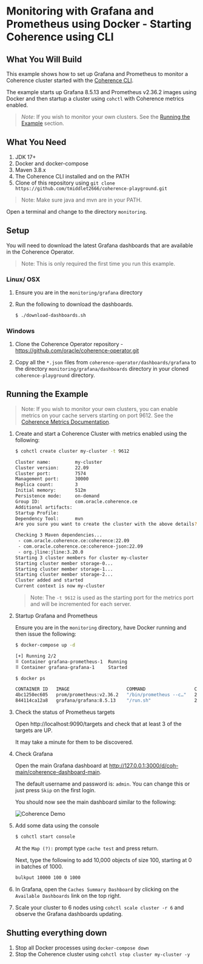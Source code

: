 # Monitoring with Grafana and Prometheus using Docker - Starting Coherence using CLI

## What You Will Build

This example shows how to set up Grafana and Prometheus to monitor a Coherence cluster 
started with the [Coherence CLI](https://github.com/oracle/coherence-cli).

The example starts up Grafana 8.5.13 and Prometheus v2.36.2 images using Docker and then startup a cluster using 
`cohctl` with Coherence metrics enabled.

> *Note*: If you wish to monitor your own clusters. See the [Running the Example](#run) section. 

## What You Need

1. JDK 17+
2. Docker and docker-compose
3. Maven 3.8.x
4. The Coherence CLI installed and on the PATH
5. Clone of this repository using `git clone https://github.com/tmiddlet2666/coherence-playground.git`
           
> Note: Make sure java and mvn are in your PATH.

Open a terminal and change to the directory `monitoring`.

## Setup

You will need to download the latest Grafana dashboards that are available in the Coherence Operator.

> Note: This is only required the first time you run this example.

### Linux/ OSX

1. Ensure you are in the `monitoring/grafana` directory 
2. Run the following to download the dashboards.

    ```bash
    $ ./download-dashboards.sh
    ```

### Windows
 
1. Clone the Coherence Operator repository - https://github.com/oracle/coherence-operator.git

2. Copy all the `*.json` files from `coherence-operator/dashboards/grafana` to the directory `monitoring/grafana/dashboards` directory in your cloned `coherence-playground` directory.

## <a name="run"></a> Running the Example

> Note: If you wish to monitor your own clusters, you can enable metrics on your cache servers starting on port 9612. See the [Coherence Metrics Documentation](https://docs.oracle.com/en/middleware/standalone/coherence/14.1.1.2206/manage/using-coherence-metrics.html#GUID-6C949515-A9CB-419A-9855-FA63D672787A). 
     
1. Create and start a Coherence Cluster with metrics enabled using the following:

   ```bash
   $ cohctl create cluster my-cluster -t 9612

   Cluster name:         my-cluster
   Cluster version:      22.09
   Cluster port:         7574
   Management port:      30000
   Replica count:        3
   Initial memory:       512m
   Persistence mode:     on-demand
   Group ID:             com.oracle.coherence.ce
   Additional artifacts: 
   Startup Profile:      
   Dependency Tool:      mvn
   Are you sure you want to create the cluster with the above details? (y/n) y

   Checking 3 Maven dependencies...
    - com.oracle.coherence.ce:coherence:22.09
    - com.oracle.coherence.ce:coherence-json:22.09
    - org.jline:jline:3.20.0
   Starting 3 cluster members for cluster my-cluster
   Starting cluster member storage-0...
   Starting cluster member storage-1...
   Starting cluster member storage-2...
   Cluster added and started
   Current context is now my-cluster
   ```    
   
   > Note: The `-t 9612` is used as the starting port for the metrics port and will be incremented for each server.
 
2. Startup Grafana and Prometheus

    Ensure you are in the `monitoring` directory, have Docker running and then issue the following:

    ```bash
    $ docker-compose up -d  
   
   [+] Running 2/2
   ⠿ Container grafana-prometheus-1  Running                                                                                                                                                                               0.0s
   ⠿ Container grafana-grafana-1     Started  
   
   $ docker ps
   
   CONTAINER ID   IMAGE                     COMMAND                  CREATED         STATUS          PORTS                                       NAMES
   4bc1250ec605   prom/prometheus:v2.36.2   "/bin/prometheus --c…"   2 minutes ago   Up 2 minutes    0.0.0.0:9090->9090/tcp, :::9090->9090/tcp   grafana-prometheus-1
   844114ca12a8   grafana/grafana:8.5.13    "/run.sh"                2 minutes ago   Up 22 seconds   0.0.0.0:3000->3000/tcp, :::3000->3000/tcp   grafana-grafana-
   ```
   
3. Check the status of Prometheus targets

   Open http://localhost:9090/targets and check that at least 3 of the targets are UP. 

   It may take a minute for them to be discovered.

4. Check Grafana
   
   Open the main Grafana dashboard at http://127.0.0.1:3000/d/coh-main/coherence-dashboard-main.
           
   The default username and password is: `admin`. You can change this or just press `Skip` on the first login.

   You should now see the main dashboard similar to the following:

   ![Coherence Demo](assets/coherence-dashboard-main.png "Coherence Dashboard Main")
   
5. Add some data using the console

   ```bash
   $ cohctl start console
   ``` 
   
   At the `Map (?):` prompt type `cache test` and press return.

   Next, type the following to add 10,000 objects of size 100, starting at 0 in batches of 1000.

   ```bash
   bulkput 10000 100 0 1000 
   ```
       
6. In Grafana, open the `Caches Summary Dashboard` by clicking on the `Available Dashboards` link on the top right.
 
7. Scale your cluster to 6 nodes using `cohctl scale cluster -r 6` and observe the Grafana dashboards updating.

## Shutting everything down

1. Stop all Docker processes using `docker-compose down`
2. Stop the Coherence cluster using `cohctl stop cluster my-cluster -y`
